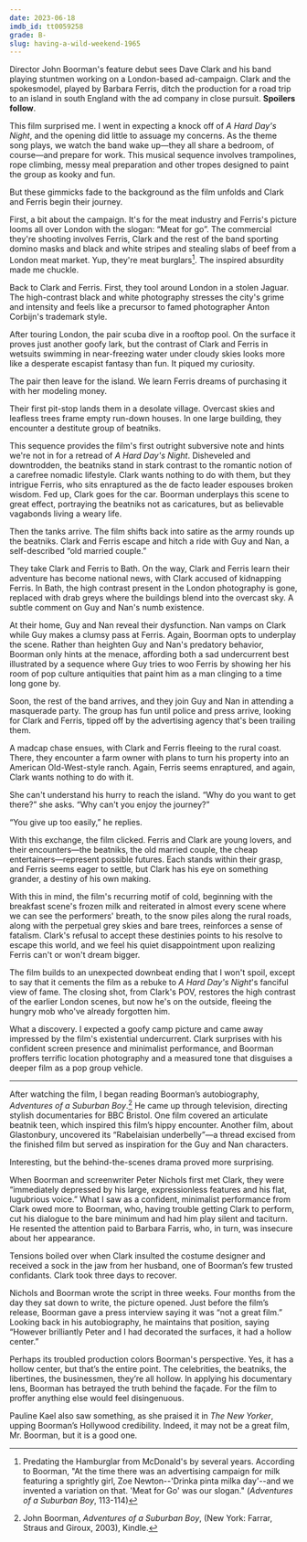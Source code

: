 ```yaml
---
date: 2023-06-18
imdb_id: tt0059258
grade: B-
slug: having-a-wild-weekend-1965
---
```


Director John Boorman's feature debut sees Dave Clark and his band playing stuntmen working on a London-based ad-campaign. Clark and the spokesmodel, played by Barbara Ferris, ditch the production for a road trip to an island in south England with the ad company in close pursuit. **Spoilers follow**.

<!-- end -->

This film surprised me. I went in expecting a knock off of <span data-imdb-id="">_A Hard Day's Night_</span>, and the opening did little to assuage my concerns. As the theme song plays, we watch the band wake up—they all share a bedroom, of course—and prepare for work. This musical sequence involves trampolines, rope climbing, messy meal preparation and other tropes designed to paint the group as kooky and fun.

But these gimmicks fade to the background as the film unfolds and Clark and Ferris begin their journey.

First, a bit about the campaign. It's for the meat industry and Ferris's picture looms all over London with the slogan: “Meat for go”. The commercial they're shooting involves Ferris, Clark and the rest of the band sporting domino masks and black and white stripes and stealing slabs of beef from a London meat market. Yup, they're meat burglars[^1]. The inspired absurdity made me chuckle.

Back to Clark and Ferris. First, they tool around London in a stolen Jaguar. The high-contrast black and white photography stresses the city's grime and intensity and feels like a precursor to famed photographer Anton Corbijn's trademark style.

After touring London, the pair scuba dive in a rooftop pool. On the surface it proves just another goofy lark, but the contrast of Clark and Ferris in wetsuits swimming in near-freezing water under cloudy skies looks more like a desperate escapist fantasy than fun. It piqued my curiosity.

The pair then leave for the island. We learn Ferris dreams of purchasing it with her modeling money.

Their first pit-stop lands them in a desolate village. Overcast skies and leafless trees frame empty run-down houses. In one large building, they encounter a destitute group of beatniks.

This sequence provides the film's first outright subversive note and hints we're not in for a retread of _A Hard Day's Night_. Disheveled and downtrodden, the beatniks stand in stark contrast to the romantic notion of a carefree nomadic lifestyle. Clark wants nothing to do with them, but they intrigue Ferris, who sits enraptured as the de facto leader espouses broken wisdom. Fed up, Clark goes for the car. Boorman underplays this scene to great effect, portraying the beatniks not as caricatures, but as believable vagabonds living a weary life.

Then the tanks arrive. The film shifts back into satire as the army rounds up the beatniks. Clark and Ferris escape and hitch a ride with Guy and Nan, a self-described “old married couple.”

They take Clark and Ferris to Bath. On the way, Clark and Ferris learn their adventure has become national news, with Clark accused of kidnapping Ferris. In Bath, the high contrast present in the London photography is gone, replaced with drab greys where the buildings blend into the overcast sky. A subtle comment on Guy and Nan's numb existence.

At their home, Guy and Nan reveal their dysfunction. Nan vamps on Clark while Guy makes a clumsy pass at Ferris. Again, Boorman opts to underplay the scene. Rather than heighten Guy and Nan's predatory behavior, Boorman only hints at the menace, affording both a sad undercurrent best illustrated by a sequence where Guy tries to woo Ferris by showing her his room of pop culture antiquities that paint him as a man clinging to a time long gone by.

Soon, the rest of the band arrives, and they join Guy and Nan in attending a masquerade party. The group has fun until police and press arrive, looking for Clark and Ferris, tipped off by the advertising agency that's been trailing them.

A madcap chase ensues, with Clark and Ferris fleeing to the rural coast. There, they encounter a farm owner with plans to turn his property into an American Old-West-style ranch. Again, Ferris seems enraptured, and again, Clark wants nothing to do with it.

She can't understand his hurry to reach the island. “Why do you want to get there?” she asks. “Why can't you enjoy the journey?”

“You give up too easily,” he replies.

With this exchange, the film clicked. Ferris and Clark are young lovers, and their encounters—the beatniks, the old married couple, the cheap entertainers—represent possible futures. Each stands within their grasp, and Ferris seems eager to settle, but Clark has his eye on something grander, a destiny of his own making.

With this in mind, the film's recurring motif of cold, beginning with the breakfast scene's frozen milk and reiterated in almost every scene where we can see the performers' breath, to the snow piles along the rural roads, along with the perpetual grey skies and bare trees, reinforces a sense of fatalism. Clark's refusal to accept these destinies points to his resolve to escape this world, and we feel his quiet disappointment upon realizing Ferris can't or won't dream bigger.

The film builds to an unexpected downbeat ending that I won't spoil, except to say that it cements the film as a rebuke to _A Hard Day's Night_'s fanciful view of fame. The closing shot, from Clark's POV, restores the high contrast of the earlier London scenes, but now he's on the outside, fleeing the hungry mob who've already forgotten him.

What a discovery. I expected a goofy camp picture and came away impressed by the film's existential undercurrent. Clark surprises with his confident screen presence and minimalist performance, and Boorman proffers terrific location photography and a measured tone that disguises a deeper film as a pop group vehicle.

---

After watching the film, I began reading Boorman’s autobiography, _Adventures of a Suburban Boy_.[^2] He came up through television, directing stylish documentaries for BBC Bristol. One film covered an articulate beatnik teen, which inspired this film’s hippy encounter. Another film, about Glastonbury, uncovered its “Rabelaisian underbelly”—a thread excised from the finished film but served as inspiration for the Guy and Nan characters.

Interesting, but the behind-the-scenes drama proved more surprising.

When Boorman and screenwriter Peter Nichols first met Clark, they were “immediately depressed by his large, expressionless features and his flat, lugubrious voice.” What I saw as a confident, minimalist performance from Clark owed more to Boorman, who, having trouble getting Clark to perform, cut his dialogue to the bare minimum and had him play silent and taciturn. He resented the attention paid to Barbara Farris, who, in turn, was insecure about her appearance.

Tensions boiled over when Clark insulted the costume designer and received a sock in the jaw from her husband, one of Boorman’s few trusted confidants. Clark took three days to recover.

Nichols and Boorman wrote the script in three weeks. Four months from the day they sat down to write, the picture opened. Just before the film’s release, Boorman gave a press interview saying it was “not a great film.” Looking back in his autobiography, he maintains that position, saying “However brilliantly Peter and I had decorated the surfaces, it had a hollow center.”

Perhaps its troubled production colors Boorman's perspective. Yes, it has a hollow center, but that’s the entire point. The celebrities, the beatniks, the libertines, the businessmen, they’re all hollow. In applying his documentary lens, Boorman has betrayed the truth behind the façade. For the film to proffer anything else would feel disingenuous.

Pauline Kael also saw something, as she praised it in _The New Yorker_, upping Boorman’s Hollywood credibility. Indeed, it may not be a great film, Mr. Boorman, but it is a good one.

[^1]: Predating the Hamburglar from McDonald's by several years. According to Boorman, "At the time there was an advertising campaign for milk featuring a sprightly girl, Zoe Newton--'Drinka pinta milka day'--and we invented a variation on that. 'Meat for Go' was our slogan." (_Adventures of a Suburban Boy_, 113-114)
[^2]: John Boorman, _Adventures of a Suburban Boy_, (New York: Farrar, Straus and Giroux, 2003), Kindle.
